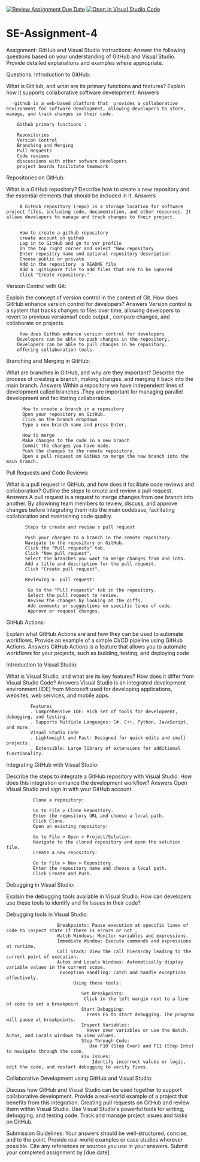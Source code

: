 [![Review Assignment Due Date](https://classroom.github.com/assets/deadline-readme-button-22041afd0340ce965d47ae6ef1cefeee28c7c493a6346c4f15d667ab976d596c.svg)](https://classroom.github.com/a/GvXCZgfk)
[![Open in Visual Studio Code](https://classroom.github.com/assets/open-in-vscode-2e0aaae1b6195c2367325f4f02e2d04e9abb55f0b24a779b69b11b9e10269abc.svg)](https://classroom.github.com/online_ide?assignment_repo_id=15299367&assignment_repo_type=AssignmentRepo)
# SE-Assignment-4

Assignment: GitHub and Visual Studio
Instructions:
Answer the following questions based on your understanding of GitHub and Visual Studio. Provide detailed explanations and examples where appropriate.

Questions:
Introduction to GitHub:

What is GitHub, and what are its primary functions and features? Explain how it supports collaborative software development.
           Answers 

       github is a web-based platform that  provides a collaborative environment for software development, allowing developers to store, manage, and track changes in their code.

        Github primary functions :

        Repositories
        Version Control
        Branching and Merging
        Pull Requests
        Code reviews
        discussions with other sofware developers 
        project boards facilitate teamwork



Repositories on GitHub:

What is a GitHub repository? Describe how to create a new repository and the essential elements that should be included in it.
         Answers 

         A GitHub repository (repo) is a storage location for software  project files, including code, documentation, and other resources. It allows developers to manage and track changes to their project.


         How to create a github repository 
         create account on github 
         Log in to GitHub and go to yur profile 
         In the top right corner and select "New repository
         Enter repositry name and optional repository description 
         Choose public or private
         Add in the repository  a README file
         Add a .gitignore file to add files that are to be ignored 
         Click "Create repository."


Version Control with Git:

Explain the concept of version control in the context of Git. How does GitHub enhance version control for developers?
         Answers 
         Version control is a system that tracks changes to files over time, allowing developers to revert to previous versionsof code output , compare changes, and collaborate on projects.

         How does GitHub enhance version control for developers
        Developers can be able to push changes in the repository.
        Developers can be able to pull changes in he repository. 
        offering collaboration tools.


Branching and Merging in GitHub:

What are branches in GitHub, and why are they important? Describe the process of creating a branch, making changes, and merging it back into the main branch.
          Answers 
          Within a repository we have independent lines of development called branches .They are important for managing parallel development and facilitating collaboration.

          How to create a branch in a repository
          Open your repository on GitHub.
          Click on the branch dropdown 
          Type a new branch name and press Enter. 

          How to merge 
          Make changes to the code in a new branch 
          Commit the changes you have made.
          Push the changes to the remote repository.
          Open a pull request on GitHub to merge the new branch into the main branch.




Pull Requests and Code Reviews:

What is a pull request in GitHub, and how does it facilitate code reviews and collaboration? Outline the steps to create and review a pull request.
           Answers 
           A pull request is a request to merge changes from one branch into another.
           By  allowinng  team members to review, discuss, and approve changes before integrating them into the main codebase, facilitating collaboration and maintaining code quality.

           Steps to create and review s pull request 

           Push your changes to a branch in the remote repository.
           Navigate to the repository on GitHub.
           Click the "Pull requests" tab.
           Click "New pull request".
           Select the branches you want to merge changes from and into.
           Add a title and description for the pull request.
           Click "Create pull request".

           Reviewing a  pull request:

            Go to the "Pull requests" tab in the repository.
            Select the pull request to review.
            Review the changes by looking at the diffs.
            Add comments or suggestions on specific lines of code.
            Approve or request changes.

GitHub Actions:

Explain what GitHub Actions are and how they can be used to automate workflows. Provide an example of a simple CI/CD pipeline using GitHub Actions.
        Answers
        GitHub Actions is a feature that allows you to automate workflows for your projects, such as building, testing, and deploying code

Introduction to Visual Studio:

What is Visual Studio, and what are its key features? How does it differ from Visual Studio Code?
            Answers 
            Visual Studio is an integrated development environment (IDE) from Microsoft used for developing applications, websites, web services, and mobile apps.

             Features 
             . Comprehensive IDE: Rich set of tools for development, debugging, and testing.
             . Supports Multiple Languages: C#, C++, Python, JavaScript, and more.
             Visual Studio Code
             . Lightweight and Fast: Designed for quick edits and small projects.
             . Extensible: Large library of extensions for additional functionality.



Integrating GitHub with Visual Studio:

Describe the steps to integrate a GitHub repository with Visual Studio. How does this integration enhance the development workflow?
              Answers 
              Open Visual Studio and sign in with your GitHub account.

              Clone a repository:

              Go to File > Clone Repository.
              Enter the repository URL and choose a local path.
              Click Clone.
              Open an existing repository:

              Go to File > Open > Project/Solution.
              Navigate to the cloned repository and open the solution file.
              Create a new repository:

              Go to File > New > Repository.
              Enter the repository name and choose a local path.
              Click Create and Push.


Debugging in Visual Studio:

Explain the debugging tools available in Visual Studio. How can developers use these tools to identify and fix issues in their code?
      
Debugging tools in Visual Studio:

                       Breakpoints: Pause execution at specific lines of code to inspect state if there is errors or not .
                       Watch Windows: Monitor variables and expressions.
                       Immediate Window: Execute commands and expressions at runtime.
                       Call Stack: View the call hierarchy leading to the current point of execution.
                       Autos and Locals Windows: Automatically display variable values in the current scope.
                        Exception Handling: Catch and handle exceptions effectively.
                             Using these tools:

                                Set Breakpoints:
                                 Click in the left margin next to a line of code to set a breakpoint.
                                Start Debugging:
                                  Press F5 to start debugging. The program will pause at breakpoints.
                                Inspect Variables:
                                  Hover over variables or use the Watch, Autos, and Locals windows to view values.
                                Step Through Code:
                                   Use F10 (Step Over) and F11 (Step Into) to navigate through the code.
                                Fix Issues:
                                    Identify incorrect values or logic, edit the code, and restart debugging to verify fixes.


Collaborative Development using GitHub and Visual Studio:

Discuss how GitHub and Visual Studio can be used together to support collaborative development. Provide a real-world example of a project that benefits from this integration.
        Creating  pull requests on GitHub and review them within Visual Studio.
        Use Visual Studio's powerful tools for writing, debugging, and testing code.
        Track and manage project issues and tasks on GitHub.

Submission Guidelines:
Your answers should be well-structured, concise, and to the point.
Provide real-world examples or case studies wherever possible.
Cite any references or sources you use in your answers.
Submit your completed assignment by [due date].
